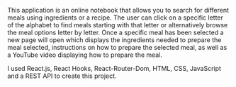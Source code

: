 This application is an online notebook that allows you to search for different meals using ingredients or a recipe. The user can click on a specific letter of the alphabet to find meals starting with that letter or alternatively browse the meal options letter by letter. Once a specific meal has been selected a new page will open which displays the ingredients needed to prepare the meal selected, instructions on how to prepare the selected meal, as well as a YouTube video displaying how to prepare the meal.

I used React.js, React Hooks, React-Router-Dom, HTML, CSS, JavaScript and a REST API to create this project.


